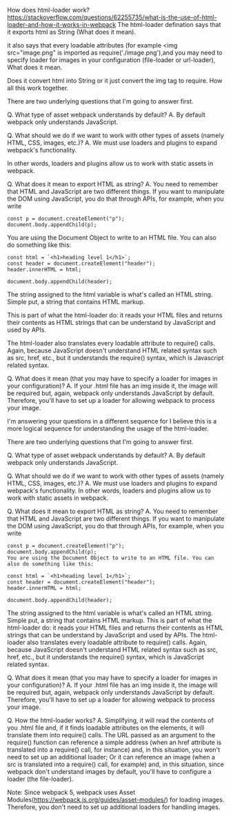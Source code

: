 How does html-loader work?
https://stackoverflow.com/questions/62255735/what-is-the-use-of-html-loader-and-how-it-works-in-webpack
The html-loader defination says that it exports html as String (What does it mean).

it also says that every loadable attributes (for example <img src="image.png" is imported as require('./image.png'),and you may need to specify loader for images in your configuration (file-loader or url-loader), What does it mean.

 Does it convert html into String or it just convert the img tag to require. How all this work together.

There are two underlying questions that I'm going to answer first.

Q. What type of asset webpack understands by default?
A. By default webpack only understands JavaScript.

Q. What should we do if we want to work with other types of assets (namely HTML, CSS, images, etc.)?
A. We must use loaders and plugins to expand webpack's functionality.

In other words, loaders and plugins allow us to work with static assets in webpack.

Q. What does it mean to export HTML as string?
A. You need to remember that HTML and JavaScript are two different things. If you want to manipulate the DOM using JavaScript, you do that through APIs, for example, when you write
```
const p = document.createElement("p");
document.body.appendChild(p);
```
You are using the Document Object to write to an HTML file. You can also do something like this:
```
const html = `<h1>heading level 1</h1>`;
const header = document.createElement("header");
header.innerHTML = html;

document.body.appendChild(header);
```
The string assigned to the html variable is what's called an HTML string. Simple put, a string that contains HTML markup.

This is part of what the html-loader do: it reads your HTML files and returns their contents as HTML strings that can be understand by JavaScript and used by APIs.

The html-loader also translates every loadable attribute to require() calls. Again, because JavaScript doesn't understand HTML related syntax such as src, href, etc., but it understands the require() syntax, which is Javascript related syntax.

Q. What does it mean (that you may have to specify a loader for images in your configuration)?
A. If your .html file has an img inside it, the image will be required but, again, webpack only understands JavaScript by default. Therefore, you'll have to set up a loader for allowing webpack to process your image.

I'm answering your questions in a different sequence for I believe this is a more logical sequence for understanding the usage of the html-loader.

There are two underlying questions that I'm going to answer first.

Q. What type of asset webpack understands by default?
A. By default webpack only understands JavaScript.

Q. What should we do if we want to work with other types of assets (namely HTML, CSS, images, etc.)?
A. We must use loaders and plugins to expand webpack's functionality.
In other words, loaders and plugins allow us to work with static assets in webpack.

Q. What does it mean to export HTML as string?
A. You need to remember that HTML and JavaScript are two different things. If you want to manipulate the DOM using JavaScript, you do that through APIs, for example, when you write
```
const p = document.createElement("p");
document.body.appendChild(p);
You are using the Document Object to write to an HTML file. You can also do something like this:

const html = `<h1>heading level 1</h1>`;
const header = document.createElement("header");
header.innerHTML = html;

document.body.appendChild(header);
```
The string assigned to the html variable is what's called an HTML string. Simple put, a string that contains HTML markup.
This is part of what the html-loader do: it reads your HTML files and returns their contents as HTML strings that can be understand by JavaScript and used by APIs.
The html-loader also translates every loadable attribute to require() calls. Again, because JavaScript doesn't understand HTML related syntax such as src, href, etc., but it understands the require() syntax, which is JavaScript related syntax.

Q. What does it mean (that you may have to specify a loader for images in your configuration)?
A. If your .html file has an img inside it, the image will be required but, again, webpack only understands JavaScript by default. Therefore, you'll have to set up a loader for allowing webpack to process your image.

Q. How the html-loader works?
A. Simplifying, it will read the contents of you .html file and, if it finds loadable attributes on the elements, it will translate them into require() calls. The URL passed as an argument to the require() function can reference a simple address (when an href attribute is translated into a require() call, for instance) and, in this situation, you won't need to set up an additional loader; Or it can reference an image (when a src is translated into a require() call, for example) and, in this situation, since webpack don't understand images by default, you'll have to configure a loader (the file-loader).

Note: Since webpack 5, webpack uses Asset Modules(https://webpack.js.org/guides/asset-modules/) for loading images. Therefore, you don't need to set up additional loaders for handling images.
